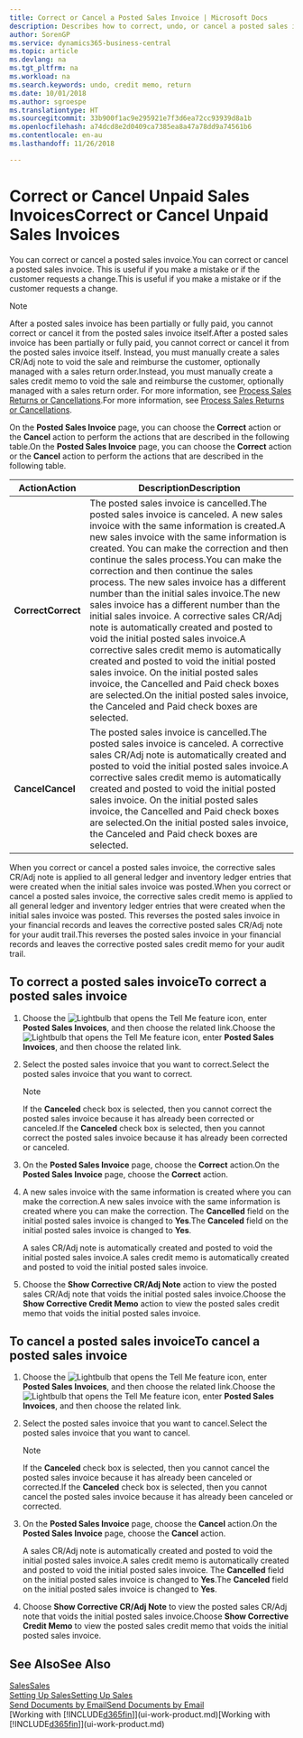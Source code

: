 ```yaml
---
title: Correct or Cancel a Posted Sales Invoice | Microsoft Docs
description: Describes how to correct, undo, or cancel a posted sales invoice and apply a sales CR/Adj Note.
author: SorenGP
ms.service: dynamics365-business-central
ms.topic: article
ms.devlang: na
ms.tgt_pltfrm: na
ms.workload: na
ms.search.keywords: undo, credit memo, return
ms.date: 10/01/2018
ms.author: sgroespe
ms.translationtype: HT
ms.sourcegitcommit: 33b900f1ac9e295921e7f3d6ea72cc93939d8a1b
ms.openlocfilehash: a74dcd8e2d0409ca7385ea8a47a78dd9a74561b6
ms.contentlocale: en-au
ms.lasthandoff: 11/26/2018

---
```

# <a name="correct-or-cancel-unpaid-sales-invoices"></a><span data-ttu-id="b82d3-103">Correct or Cancel Unpaid Sales Invoices</span><span class="sxs-lookup"><span data-stu-id="b82d3-103">Correct or Cancel Unpaid Sales Invoices</span></span>
<span data-ttu-id="b82d3-104">You can correct or cancel a posted sales invoice.</span><span class="sxs-lookup"><span data-stu-id="b82d3-104">You can correct or cancel a posted sales invoice.</span></span> <span data-ttu-id="b82d3-105">This is useful if you make a mistake or if the customer requests a change.</span><span class="sxs-lookup"><span data-stu-id="b82d3-105">This is useful if you make a mistake or if the customer requests a change.</span></span>

> [!NOTE]  
>   <span data-ttu-id="b82d3-106">After a posted sales invoice has been partially or fully paid, you cannot correct or cancel it from the posted sales invoice itself.</span><span class="sxs-lookup"><span data-stu-id="b82d3-106">After a posted sales invoice has been partially or fully paid, you cannot correct or cancel it from the posted sales invoice itself.</span></span> <span data-ttu-id="b82d3-107">Instead, you must manually create a sales CR/Adj note to void the sale and reimburse the customer, optionally managed with a sales return order.</span><span class="sxs-lookup"><span data-stu-id="b82d3-107">Instead, you must manually create a sales credit memo to void the sale and reimburse the customer, optionally managed with a sales return order.</span></span> <span data-ttu-id="b82d3-108">For more information, see [Process Sales Returns or Cancellations](sales-how-process-sales-returns-cancellations.md).</span><span class="sxs-lookup"><span data-stu-id="b82d3-108">For more information, see [Process Sales Returns or Cancellations](sales-how-process-sales-returns-cancellations.md).</span></span>

<span data-ttu-id="b82d3-109">On the **Posted Sales Invoice** page, you can choose the **Correct** action or the **Cancel** action to perform the actions that are described in the following table.</span><span class="sxs-lookup"><span data-stu-id="b82d3-109">On the **Posted Sales Invoice** page, you can choose the **Correct** action or the **Cancel** action to perform the actions that are described in the following table.</span></span>

| <span data-ttu-id="b82d3-110">Action</span><span class="sxs-lookup"><span data-stu-id="b82d3-110">Action</span></span> | <span data-ttu-id="b82d3-111">Description</span><span class="sxs-lookup"><span data-stu-id="b82d3-111">Description</span></span> |
| --- | --- |
| <span data-ttu-id="b82d3-112">**Correct**</span><span class="sxs-lookup"><span data-stu-id="b82d3-112">**Correct**</span></span> |<span data-ttu-id="b82d3-113">The posted sales invoice is cancelled.</span><span class="sxs-lookup"><span data-stu-id="b82d3-113">The posted sales invoice is canceled.</span></span> <span data-ttu-id="b82d3-114">A new sales invoice with the same information is created.</span><span class="sxs-lookup"><span data-stu-id="b82d3-114">A new sales invoice with the same information is created.</span></span> <span data-ttu-id="b82d3-115">You can make the correction and then continue the sales process.</span><span class="sxs-lookup"><span data-stu-id="b82d3-115">You can make the correction and then continue the sales process.</span></span> <span data-ttu-id="b82d3-116">The new sales invoice has a different number than the initial sales invoice.</span><span class="sxs-lookup"><span data-stu-id="b82d3-116">The new sales invoice has a different number than the initial sales invoice.</span></span> <span data-ttu-id="b82d3-117">A corrective sales CR/Adj note is automatically created and posted to void the initial posted sales invoice.</span><span class="sxs-lookup"><span data-stu-id="b82d3-117">A corrective sales credit memo is automatically created and posted to void the initial posted sales invoice.</span></span> <span data-ttu-id="b82d3-118">On the initial posted sales invoice, the Cancelled and Paid check boxes are selected.</span><span class="sxs-lookup"><span data-stu-id="b82d3-118">On the initial posted sales invoice, the Canceled and Paid check boxes are selected.</span></span> |
| <span data-ttu-id="b82d3-119">**Cancel**</span><span class="sxs-lookup"><span data-stu-id="b82d3-119">**Cancel**</span></span> |<span data-ttu-id="b82d3-120">The posted sales invoice is cancelled.</span><span class="sxs-lookup"><span data-stu-id="b82d3-120">The posted sales invoice is canceled.</span></span> <span data-ttu-id="b82d3-121">A corrective sales CR/Adj note is automatically created and posted to void the initial posted sales invoice.</span><span class="sxs-lookup"><span data-stu-id="b82d3-121">A corrective sales credit memo is automatically created and posted to void the initial posted sales invoice.</span></span> <span data-ttu-id="b82d3-122">On the initial posted sales invoice, the Cancelled and Paid check boxes are selected.</span><span class="sxs-lookup"><span data-stu-id="b82d3-122">On the initial posted sales invoice, the Canceled and Paid check boxes are selected.</span></span> |

<span data-ttu-id="b82d3-123">When you correct or cancel a posted sales invoice, the corrective sales CR/Adj note is applied to all general ledger and inventory ledger entries that were created when the initial sales invoice was posted.</span><span class="sxs-lookup"><span data-stu-id="b82d3-123">When you correct or cancel a posted sales invoice, the corrective sales credit memo is applied to all general ledger and inventory ledger entries that were created when the initial sales invoice was posted.</span></span> <span data-ttu-id="b82d3-124">This reverses the posted sales invoice in your financial records and leaves the corrective posted sales CR/Adj note for your audit trail.</span><span class="sxs-lookup"><span data-stu-id="b82d3-124">This reverses the posted sales invoice in your financial records and leaves the corrective posted sales credit memo for your audit trail.</span></span>

## <a name="to-correct-a-posted-sales-invoice"></a><span data-ttu-id="b82d3-125">To correct a posted sales invoice</span><span class="sxs-lookup"><span data-stu-id="b82d3-125">To correct a posted sales invoice</span></span>
1. <span data-ttu-id="b82d3-126">Choose the ![Lightbulb that opens the Tell Me feature](media/ui-search/search_small.png "Tell me what you want to do") icon, enter **Posted Sales Invoices**, and then choose the related link.</span><span class="sxs-lookup"><span data-stu-id="b82d3-126">Choose the ![Lightbulb that opens the Tell Me feature](media/ui-search/search_small.png "Tell me what you want to do") icon, enter **Posted Sales Invoices**, and then choose the related link.</span></span>  
2. <span data-ttu-id="b82d3-127">Select the posted sales invoice that you want to correct.</span><span class="sxs-lookup"><span data-stu-id="b82d3-127">Select the posted sales invoice that you want to correct.</span></span>

    > [!NOTE]  
    >   <span data-ttu-id="b82d3-128">If the **Canceled** check box is selected, then you cannot correct the posted sales invoice because it has already been corrected or canceled.</span><span class="sxs-lookup"><span data-stu-id="b82d3-128">If the **Canceled** check box is selected, then you cannot correct the posted sales invoice because it has already been corrected or canceled.</span></span>
3. <span data-ttu-id="b82d3-129">On the **Posted Sales Invoice** page, choose the **Correct** action.</span><span class="sxs-lookup"><span data-stu-id="b82d3-129">On the **Posted Sales Invoice** page, choose the **Correct** action.</span></span>  
4. <span data-ttu-id="b82d3-130">A new sales invoice with the same information is created where you can make the correction.</span><span class="sxs-lookup"><span data-stu-id="b82d3-130">A new sales invoice with the same information is created where you can make the correction.</span></span> <span data-ttu-id="b82d3-131">The **Cancelled** field on the initial posted sales invoice is changed to **Yes**.</span><span class="sxs-lookup"><span data-stu-id="b82d3-131">The **Canceled** field on the initial posted sales invoice is changed to **Yes**.</span></span>

    <span data-ttu-id="b82d3-132">A sales CR/Adj note is automatically created and posted to void the initial posted sales invoice.</span><span class="sxs-lookup"><span data-stu-id="b82d3-132">A sales credit memo is automatically created and posted to void the initial posted sales invoice.</span></span>
5. <span data-ttu-id="b82d3-133">Choose the **Show Corrective CR/Adj Note** action to view the posted sales CR/Adj note that voids the initial posted sales invoice.</span><span class="sxs-lookup"><span data-stu-id="b82d3-133">Choose the **Show Corrective Credit Memo** action to view the posted sales credit memo that voids the initial posted sales invoice.</span></span>

## <a name="to-cancel-a-posted-sales-invoice"></a><span data-ttu-id="b82d3-134">To cancel a posted sales invoice</span><span class="sxs-lookup"><span data-stu-id="b82d3-134">To cancel a posted sales invoice</span></span>
1. <span data-ttu-id="b82d3-135">Choose the ![Lightbulb that opens the Tell Me feature](media/ui-search/search_small.png "Tell me what you want to do") icon, enter **Posted Sales Invoices**, and then choose the related link.</span><span class="sxs-lookup"><span data-stu-id="b82d3-135">Choose the ![Lightbulb that opens the Tell Me feature](media/ui-search/search_small.png "Tell me what you want to do") icon, enter **Posted Sales Invoices**, and then choose the related link.</span></span>  
2. <span data-ttu-id="b82d3-136">Select the posted sales invoice that you want to cancel.</span><span class="sxs-lookup"><span data-stu-id="b82d3-136">Select the posted sales invoice that you want to cancel.</span></span>

    > [!NOTE]  
    >   <span data-ttu-id="b82d3-137">If the **Canceled** check box is selected, then you cannot cancel the posted sales invoice because it has already been canceled or corrected.</span><span class="sxs-lookup"><span data-stu-id="b82d3-137">If the **Canceled** check box is selected, then you cannot cancel the posted sales invoice because it has already been canceled or corrected.</span></span>
3. <span data-ttu-id="b82d3-138">On the **Posted Sales Invoice** page, choose the **Cancel** action.</span><span class="sxs-lookup"><span data-stu-id="b82d3-138">On the **Posted Sales Invoice** page, choose the **Cancel** action.</span></span>

    <span data-ttu-id="b82d3-139">A sales CR/Adj note is automatically created and posted to void the initial posted sales invoice.</span><span class="sxs-lookup"><span data-stu-id="b82d3-139">A sales credit memo is automatically created and posted to void the initial posted sales invoice.</span></span> <span data-ttu-id="b82d3-140">The **Cancelled** field on the initial posted sales invoice is changed to **Yes**.</span><span class="sxs-lookup"><span data-stu-id="b82d3-140">The **Canceled** field on the initial posted sales invoice is changed to **Yes**.</span></span>
4. <span data-ttu-id="b82d3-141">Choose **Show Corrective CR/Adj Note** to view the posted sales CR/Adj note that voids the initial posted sales invoice.</span><span class="sxs-lookup"><span data-stu-id="b82d3-141">Choose **Show Corrective Credit Memo** to view the posted sales credit memo that voids the initial posted sales invoice.</span></span>

## <a name="see-also"></a><span data-ttu-id="b82d3-142">See Also</span><span class="sxs-lookup"><span data-stu-id="b82d3-142">See Also</span></span>
[<span data-ttu-id="b82d3-143">Sales</span><span class="sxs-lookup"><span data-stu-id="b82d3-143">Sales</span></span>](sales-manage-sales.md)  
[<span data-ttu-id="b82d3-144">Setting Up Sales</span><span class="sxs-lookup"><span data-stu-id="b82d3-144">Setting Up Sales</span></span>](sales-setup-sales.md)  
[<span data-ttu-id="b82d3-145">Send Documents by Email</span><span class="sxs-lookup"><span data-stu-id="b82d3-145">Send Documents by Email</span></span>](ui-how-send-documents-email.md)  
<span data-ttu-id="b82d3-146">[Working with [!INCLUDE[d365fin](includes/d365fin_md.md)]](ui-work-product.md)</span><span class="sxs-lookup"><span data-stu-id="b82d3-146">[Working with [!INCLUDE[d365fin](includes/d365fin_md.md)]](ui-work-product.md)</span></span>

